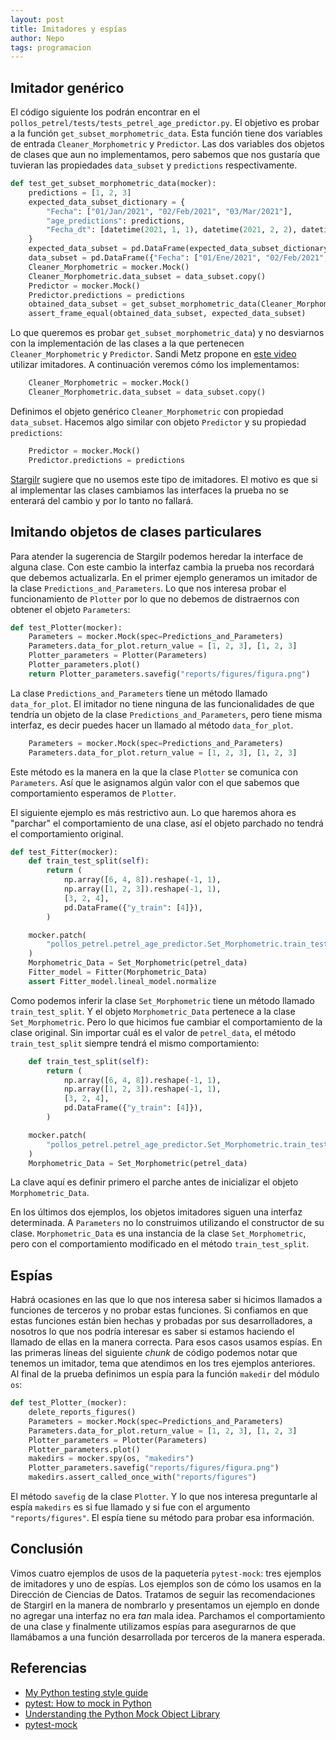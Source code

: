 ```yaml
---
layout: post
title: Imitadores y espías
author: Nepo
tags: programacion
---
```


## Imitador genérico
El código siguiente los podrán encontrar en el `pollos_petrel/tests/tests_petrel_age_predictor.py`.
El objetivo es probar a la función `get_subset_morphometric_data`. Esta función tiene dos variables
de entrada `Cleaner_Morphometric` y `Predictor`. Las dos variables dos objetos de clases que aun no
implementamos, pero sabemos que nos gustaría que tuvieran las propiedades `data_subset` y
`predictions` respectivamente.

```python
def test_get_subset_morphometric_data(mocker):
    predictions = [1, 2, 3]
    expected_data_subset_dictionary = {
        "Fecha": ["01/Jan/2021", "02/Feb/2021", "03/Mar/2021"],
        "age_predictions": predictions,
        "Fecha_dt": [datetime(2021, 1, 1), datetime(2021, 2, 2), datetime(2021, 3, 3)],
    }
    expected_data_subset = pd.DataFrame(expected_data_subset_dictionary)
    data_subset = pd.DataFrame({"Fecha": ["01/Ene/2021", "02/Feb/2021", "03/Mar/2021"]})
    Cleaner_Morphometric = mocker.Mock()
    Cleaner_Morphometric.data_subset = data_subset.copy()
    Predictor = mocker.Mock()
    Predictor.predictions = predictions
    obtained_data_subset = get_subset_morphometric_data(Cleaner_Morphometric, Predictor)
    assert_frame_equal(obtained_data_subset, expected_data_subset)
```
Lo que queremos es probar `get_subset_morphometric_data`) y no desviarnos con la
implementación de las clases a la que pertenecen `Cleaner_Morphometric` y `Predictor`. Sandi Metz
propone en [este video](https://youtu.be/v-2yFMzxqwU) utilizar imitadores. A continuación veremos
cómo los implementamos:
```python
    Cleaner_Morphometric = mocker.Mock()
    Cleaner_Morphometric.data_subset = data_subset.copy()
```
Definimos el objeto genérico `Cleaner_Morphometric` con propiedad `data_subset`. Hacemos algo
similar con objeto `Predictor` y su propiedad `predictions`:
```python
    Predictor = mocker.Mock()
    Predictor.predictions = predictions
```
[Stargilr](https://thea.codes/) sugiere que no usemos este tipo de imitadores. El motivo es que si al
implementar las clases cambiamos las interfaces la prueba no se enterará del cambio y por lo tanto
no fallará.

## Imitando objetos de clases particulares
Para atender la sugerencia de Stargilr podemos heredar la interface de alguna clase. Con este cambio
la interfaz cambia la prueba nos recordará que debemos actualizarla. En el primer ejemplo generamos
un imitador de la clase `Predictions_and_Parameters`. Lo que nos interesa probar el funcionamiento
de `Plotter` por lo que no debemos de distraernos con obtener el objeto `Parameters`: 

```python
def test_Plotter(mocker):
    Parameters = mocker.Mock(spec=Predictions_and_Parameters)
    Parameters.data_for_plot.return_value = [1, 2, 3], [1, 2, 3]
    Plotter_parameters = Plotter(Parameters)
    Plotter_parameters.plot()
    return Plotter_parameters.savefig("reports/figures/figura.png")
```
La clase `Predictions_and_Parameters` tiene un método llamado `data_for_plot`. El imitador no tiene
ninguna de las funcionalidades de que tendría un objeto de la clase `Predictions_and_Parameters`,
pero tiene misma interfaz, es decir puedes hacer un llamado al método `data_for_plot`. 
```python
    Parameters = mocker.Mock(spec=Predictions_and_Parameters)
    Parameters.data_for_plot.return_value = [1, 2, 3], [1, 2, 3]
```
Este método es la manera en la que la clase `Plotter` se comunica con `Parameters`. Así que le
asignamos algún valor con el que sabemos que comportamiento esperamos de `Plotter`.

El siguiente ejemplo es más restrictivo aun. Lo que haremos ahora es "parchar" el comportamiento de
una clase, así el objeto parchado no tendrá el comportamiento original. 
```python
def test_Fitter(mocker):
    def train_test_split(self):
        return (
            np.array([6, 4, 8]).reshape(-1, 1),
            np.array([1, 2, 3]).reshape(-1, 1),
            [3, 2, 4],
            pd.DataFrame({"y_train": [4]}),
        )

    mocker.patch(
        "pollos_petrel.petrel_age_predictor.Set_Morphometric.train_test_split", train_test_split
    )
    Morphometric_Data = Set_Morphometric(petrel_data)
    Fitter_model = Fitter(Morphometric_Data)
    assert Fitter_model.lineal_model.normalize
```
Como podemos inferir la clase `Set_Morphometric` tiene un método llamado `train_test_split`. Y el
objeto `Morphometric_Data` pertenece a la clase `Set_Morphometric`. Pero lo que hicimos fue cambiar
el comportamiento de la clase original. Sin importar cuál es el valor de `petrel_data`, el método
`train_test_split` siempre tendrá el mismo comportamiento:
```python
    def train_test_split(self):
        return (
            np.array([6, 4, 8]).reshape(-1, 1),
            np.array([1, 2, 3]).reshape(-1, 1),
            [3, 2, 4],
            pd.DataFrame({"y_train": [4]}),
        )

    mocker.patch(
        "pollos_petrel.petrel_age_predictor.Set_Morphometric.train_test_split", train_test_split
    )
    Morphometric_Data = Set_Morphometric(petrel_data)
```
La clave aquí es definir primero el parche antes de inicializar el objeto `Morphometric_Data`.

En los últimos dos ejemplos, los objetos imitadores siguen una interfaz determinada. A `Parameters`
no lo construimos utilizando el constructor de su clase. `Morphometric_Data` es una instancia de la
clase `Set_Morphometric`, pero con el comportamiento modificado en el método `train_test_split`.

## Espías
Habrá ocasiones en las que lo que nos interesa saber si hicimos llamados a funciones de terceros y
no probar estas funciones. Si confiamos en que estas funciones están bien hechas y probadas por sus
desarrolladores, a nosotros lo que nos podría interesar es saber si estamos haciendo el llamado de
ellas en la manera correcta. Para esos casos usamos espías. En las primeras líneas del siguiente
_chunk_ de código podemos notar que tenemos un imitador, tema que atendimos en los tres ejemplos
anteriores. Al final de la prueba definimos un espía para la función `makedir` del módulo `os`:

```python
def test_Plotter_(mocker):
    delete_reports_figures()
    Parameters = mocker.Mock(spec=Predictions_and_Parameters)
    Parameters.data_for_plot.return_value = [1, 2, 3], [1, 2, 3]
    Plotter_parameters = Plotter(Parameters)
    Plotter_parameters.plot()
    makedirs = mocker.spy(os, "makedirs")
    Plotter_parameters.savefig("reports/figures/figura.png")
    makedirs.assert_called_once_with("reports/figures")
```
El método `savefig` de la clase `Plotter`. Y lo que nos interesa preguntarle al espía `makedirs` es
si fue llamado y si fue con el argumento `"reports/figures"`. El espía tiene su método para probar
esa información.

## Conclusión
Vimos cuatro ejemplos de usos de la paquetería `pytest-mock`: tres ejemplos de imitadores y uno de
espías. Los ejemplos son de cómo los usamos en la Dirección de Ciencias de Datos. Tratamos de seguir
las recomendaciones de Stargirl en la manera de nombrarlo y presentamos un ejemplo en donde no
agregar una interfaz no era _tan_ mala idea. Parchamos el comportamiento de una clase y finalmente
utilizamos espías para asegurarnos de que llamábamos a una función desarrollada por terceros de la
manera esperada. 
## Referencias
- [My Python testing style guide](https://blog.thea.codes/my-python-testing-style-guide/)
- [pytest: How to mock in Python](https://changhsinlee.com/pytest-mock/)
- [Understanding the Python Mock Object Library](https://realpython.com/python-mock-library/)
- [pytest-mock](https://github.com/pytest-dev/pytest-mock/)

